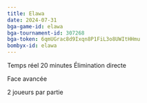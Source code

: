 ```yaml
---
title: Elawa
date: 2024-07-31
bga-game-id: elawa
bga-tournament-id: 307268
bga-token: 6qmUGrac8d9Ixqn8P1FiL3o8UWItHHmu
bombyx-id: elawa
---
```


Temps réel 20 minutes Élimination directe

Face avancée

2 joueurs par partie
